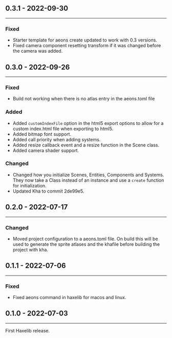 ## 0.3.1 - 2022-09-30
---
### Fixed
- Starter template for aeons create updated to work with 0.3 versions.
- Fixed camera component resetting transform if it was changed before the camera was added.

## 0.3.0 - 2022-09-26
---
### Fixed
- Build not working when there is no atlas entry in the aeons.toml file

### Added
- Added `customIndexFile` option in the html5 export options to allow for a custom index.html file when exporting to html5.
- Added bitmap font support.
- Added call priority when adding systems.
- Added resize callback event and a resize function in the Scene class.
- Added camera shader support.

### Changed
- Changed how you initialize Scenes, Entities, Components and Systems. They now take a Class instead of an instance and use a `create` function for initialization.
- Updated Kha to commit 2de99e5.

## 0.2.0 - 2022-07-17
---
### Changed
- Moved project configuration to a aeons.toml file. On build this will be used to generate the sprite atlases and the
  khafile before building the project with kha.
## 0.1.1 - 2022-07-06
---
### Fixed
- Fixed aeons command in haxelib for macos and linux.

## 0.1.0 - 2022-07-03
---
First Haxelib release.